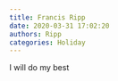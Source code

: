 ```yaml
---
title: Francis Ripp
date: 2020-03-31 17:02:20
authors: Ripp
categories: Holiday
---
```


 I will do my best